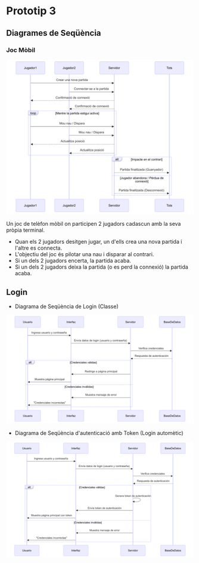 # Prototip 3
## Diagrames de Seqüència 

### Joc Mòbil

![JocMobil](diagramaSecuenciaEX.png)

Un joc de telèfon mòbil on participen 2 jugadors cadascun amb la seva pròpia terminal.

- Quan els 2 jugadors desitgen jugar, un d'ells crea una nova partida i l'altre es connecta.
- L'objectiu del joc és pilotar una nau i disparar al contrari.
- Si un dels 2 jugadors encerta, la partida acaba.
- Si un dels 2 jugadors deixa la partida (o es perd la connexió) la partida acaba.

## Login
 - Diagrama de Seqüència de Login (Classe)

![Login](diagramaSeqLogin.png)

 - Diagrama de Seqüència d'autenticació amb Token (Login automètic)

 ![LoginToken](diagramaSeqLoginToken.png)